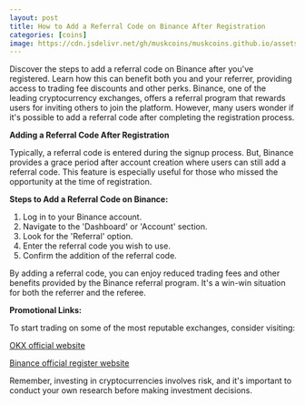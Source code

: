 ```yaml
---
layout: post
title: How to Add a Referral Code on Binance After Registration
categories: [coins]
image: https://cdn.jsdelivr.net/gh/muskcoins/muskcoins.github.io/assets/images/bnb-register.webp
---
```


Discover the steps to add a referral code on Binance after you've registered. Learn how this can benefit both you and your referrer, providing access to trading fee discounts and other perks. Binance, one of the leading cryptocurrency exchanges, offers a referral program that rewards users for inviting others to join the platform. However, many users wonder if it's possible to add a referral code after completing the registration process.

**Adding a Referral Code After Registration**

Typically, a referral code is entered during the signup process. But, Binance provides a grace period after account creation where users can still add a referral code. This feature is especially useful for those who missed the opportunity at the time of registration.

**Steps to Add a Referral Code on Binance:**

1. Log in to your Binance account.
2. Navigate to the 'Dashboard' or 'Account' section.
3. Look for the 'Referral' option.
4. Enter the referral code you wish to use.
5. Confirm the addition of the referral code.

By adding a referral code, you can enjoy reduced trading fees and other benefits provided by the Binance referral program. It's a win-win situation for both the referrer and the referee.

**Promotional Links:**

To start trading on some of the most reputable exchanges, consider visiting:

[OKX official website](/302.html?target=https://www.okx.com/join/65103688)

[Binance official register website](/302.html?target=https://accounts.binance.com/register?ref=ZGR4DOXV)

Remember, investing in cryptocurrencies involves risk, and it's important to conduct your own research before making investment decisions.